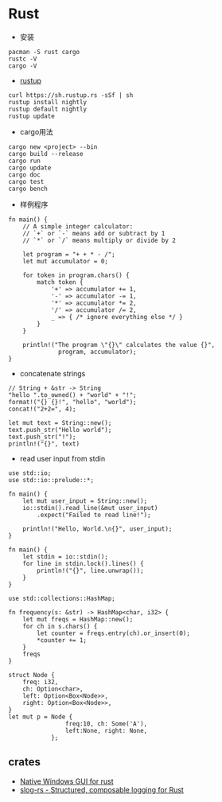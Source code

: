 # Rust

- 安装
```
pacman -S rust cargo
rustc -V
cargo -V
```

- [rustup](https://rustup.rs/)
```
curl https://sh.rustup.rs -sSf | sh
rustup install nightly
rustup default nightly
rustup update
```

- cargo用法
```
cargo new <project> --bin
cargo build --release
cargo run
cargo update
cargo doc
cargo test
cargo bench
```


- 样例程序
```
fn main() {
    // A simple integer calculator:
    // `+` or `-` means add or subtract by 1
    // `*` or `/` means multiply or divide by 2

    let program = "+ + * - /";
    let mut accumulator = 0;

    for token in program.chars() {
        match token {
            '+' => accumulator += 1,
            '-' => accumulator -= 1,
            '*' => accumulator *= 2,
            '/' => accumulator /= 2,
            _ => { /* ignore everything else */ }
        }
    }

    println!("The program \"{}\" calculates the value {}",
              program, accumulator);
}
```

- concatenate strings
```
// String + &str -> String
"hello ".to_owned() + "world" + "!";
format!("{} {}!", "hello", "world");
concat!("2+2=", 4);

let mut text = String::new();
text.push_str("Hello world");
text.push_str("!");
println!("{}", text)
```
- read user input from stdin
```
use std::io;
use std::io::prelude::*;

fn main() {
    let mut user_input = String::new();
    io::stdin().read_line(&mut user_input)
        .expect("Failed to read line!");

    println!("Hello, World.\n{}", user_input);
}

fn main() {
    let stdin = io::stdin();
    for line in stdin.lock().lines() {
        println!("{}", line.unwrap());
    }
}
```
```
use std::collections::HashMap;

fn frequency(s: &str) -> HashMap<char, i32> {
    let mut freqs = HashMap::new();
    for ch in s.chars() {
        let counter = freqs.entry(ch).or_insert(0);
        *counter += 1;  
    }
    freqs
}

struct Node {
    freq: i32,
    ch: Option<char>,
    left: Option<Box<Node>>,
    right: Option<Box<Node>>,
}
let mut p = Node {
                freq:10, ch: Some('A'),
                left:None, right: None,
            };
```

## crates
- [Native Windows GUI for rust](https://github.com/gabdube/native-windows-gui)
- [slog-rs - Structured, composable logging for Rust](https://github.com/dpc/slog-rs)
